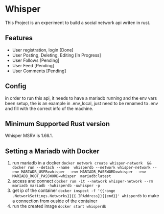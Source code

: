 

# Whisper

This Project is an experiment to build a social network api writen in rust.

## Features
  - User registration, login [Done]
  - User Posting, Deleting, Editing [In Progress]
  - User Follows [Pending]
  - User Feed [Pending]
  - User Comments [Pending]

## Config

in order to run this api, it needs to have a mariadb running and the env vars been setup, the is an example in .env_local, just need to be renamed to .env and fill with the correct info of the machine.

## Minimum Supported Rust version

Whisper MSRV is 1.66.1.

## Setting a Mariadb with Docker
1. run mariadb in a docker `docker network create whisper-network  &&  docker run --detach --name  whisperdb --network whisper-network --env MARIADB_USER=whisper --env MARIADB_PASSWORD=whisper --env MARIADB_ROOT_PASSWORD=whisper  mariadb:latest`
2. access and connect `docker run -it --network whisper-network --rm mariadb mariadb -hwhisperdb -uwhisper -p`
3. get ip of the container `docker inspect -f '{{range .NetworkSettings.Networks}}{{.IPAddress}}{{end}}' whisperdb` to make a connection from ouside of the container
4. run the created image `docker start whisperdb`